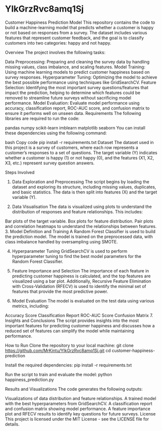 # YIkGrzRvc8amq1Sj
Customer Happiness Prediction Model
This repository contains the code to build a machine-learning model that predicts whether a customer is happy or not based on responses from a survey. The dataset includes various features that represent customer feedback, and the goal is to classify customers into two categories: happy and not happy.

Overview
The project involves the following tasks:

Data Preprocessing: Preparing and cleaning the survey data by handling missing values, class imbalance, and scaling features.
Model Training: Using machine learning models to predict customer happiness based on survey responses.
Hyperparameter Tuning: Optimizing the model to achieve the best possible performance using techniques like GridSearchCV.
Feature Selection: Identifying the most important survey questions/features that impact the prediction, helping to determine which features could be removed to streamline future surveys without sacrificing model performance.
Model Evaluation: Evaluate model performance using accuracy, classification report, ROC-AUC score, and confusion matrix to ensure it performs well on unseen data.
Requirements
The following libraries are required to run the code:

pandas
numpy
scikit-learn
imblearn
matplotlib
seaborn
You can install these dependencies using the following command:

bash
Copy code
pip install -r requirements.txt
Dataset
The dataset used in this project is a survey of customers, where each row represents a customer’s responses to a set of questions. The target variable (Y) indicates whether a customer is happy (1) or not happy (0), and the features (X1, X2, X3, etc.) represent survey question answers.

Steps Involved
1. Data Exploration and Preprocessing
The script begins by loading the dataset and exploring its structure, including missing values, duplicates, and basic statistics. The data is then split into features (X) and the target variable (Y).

2. Data Visualisation
The data is visualized using plots to understand the distribution of responses and feature relationships. This includes:

Bar plots of the target variable.
Box plots for feature distribution.
Pair plots and correlation heatmaps to understand the relationships between features.
3. Model Definition and Training
A Random Forest Classifier is used to build the prediction model. The model is trained on the preprocessed data, with class imbalance handled by oversampling using SMOTE.

4. Hyperparameter Tuning
GridSearchCV is used to perform hyperparameter tuning to find the best model parameters for the Random Forest Classifier.

5. Feature Importance and Selection
The importance of each feature in predicting customer happiness is calculated, and the top features are visualized using a bar plot. Additionally, Recursive Feature Elimination with Cross-Validation (RFECV) is used to identify the minimal set of features that provide the most predictive power.

6. Model Evaluation
The model is evaluated on the test data using various metrics, including:

Accuracy Score
Classification Report
ROC-AUC Score
Confusion Matrix
7. Insights and Conclusions
The script provides insights into the most important features for predicting customer happiness and discusses how a reduced set of features can simplify the model while maintaining performance.

How to Run
Clone the repository to your local machine:
git clone https://github.com/MrKintu/YIkGrzRvc8amq1Sj.git
cd customer-happiness-prediction

Install the required dependencies:
pip install -r requirements.txt

Run the script to train and evaluate the model:
python happiness_prediction.py

Results and Visualizations
The code generates the following outputs:

Visualizations of data distribution and feature relationships.
A trained model with the best hyperparameters from GridSearchCV.
A classification report and confusion matrix showing model performance.
A feature importance plot and RFECV results to identify key questions for future surveys.
License
This project is licensed under the MIT License - see the LICENSE file for details.
